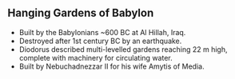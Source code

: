 Hanging Gardens of Babylon
--------------------------

* Built by the Babylonians ~600 BC at Al Hillah, Iraq.
* Destroyed after 1st century BC by an earthquake.
* Diodorus described multi-levelled gardens reaching 22 m high, complete with machinery for circulating water.
* Built by Nebuchadnezzar II for his wife Amytis of Media.

